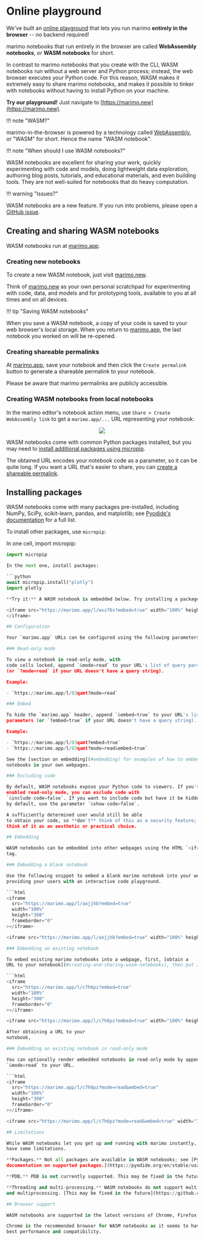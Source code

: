 # Online playground

We've built an [online playground](https://marimo.app) that lets you
run marimo **entirely in the browser** -- no backend required!

marimo notebooks that run entirely in the browser are called **WebAssembly
notebooks**, or **WASM notebooks** for short.

In contrast to marimo notebooks that you create with the CLI, WASM notebooks
run without a web server and Python process; instead, the web browser executes
your Python code. For this reason, WASM makes it extremely easy to
share marimo notebooks, and makes it possible to tinker with notebooks without
having to install Python on your machine.

**Try our playground!** Just navigate to
[https://marimo.new](https://marimo.new).

!!! note "WASM?"

  marimo-in-the-browser is powered by a technology called
  [WebAssembly](https://webassembly.org/), or "WASM" for short. Hence the
  name "WASM notebook".

!!! note "When should I use WASM notebooks?"

  WASM notebooks are excellent for sharing your work, quickly experimenting with
  code and models, doing lightweight data exploration, authoring blog posts,
  tutorials, and educational materials, and even building tools. They are
  not well-suited for notebooks that do heavy computation.

!!! warning "Issues?"

  WASM notebooks are a new feature. If you run into
  problems, please open a [GitHub issue](https://github.com/marimo-team/marimo/issues).

## Creating and sharing WASM notebooks

WASM notebooks run at [marimo.app](https://marimo.app).

### Creating new notebooks

To create a new WASM notebook, just visit
[marimo.new](https://marimo.new).

Think of [marimo.new](https://marimo.new) as your own personal
scratchpad for experimenting with code, data, and models and for prototyping
tools, available to you at all times and on all devices.

!!! tip "Saving WASM notebooks"

When you save a WASM notebook, a copy of your code is saved to your
web browser's local storage. When you return to [marimo.app](https://marimo.app),
the last notebook you worked on will be re-opened.

### Creating shareable permalinks

At [marimo.app](https://marimo.app), save your notebook and then click the
`Create permalink` button to generate a shareable permalink to your
notebook.

Please be aware that marimo permalinks are publicly accessible.

### Creating WASM notebooks from local notebooks

In the marimo editor's notebook action menu, use `Share > Create WebAssembly
link` to get a `marimo.app/...` URL representing your notebook:

<div align="center">
<figure>
<img src="/_static/share-wasm-link.gif"/>
</figure>
</div>

WASM notebooks come with common Python packages installed, but you may need to
[install additional packages using micropip](#installing-packages).

The obtained URL encodes your notebook code as a parameter, so it can be
quite long. If you want a URL that's easier to share, you can [create a
shareable permalink](#creating-shareable-permalinks).

## Installing packages

WASM notebooks come with many packages pre-installed, including
NumPy, SciPy, scikit-learn, pandas, and matplotlib; see [Pyodide's
documentation](https://pyodide.org/en/stable/usage/packages-in-pyodide.html)
for a full list.

To install other packages, use `micropip`:

In one cell, import micropip:

```python
import micropip

In the next one, install packages:

```python
await micropip.install("plotly")
import plotly

**Try it!** A WASM notebook is embedded below. Try installing a package.

<iframe src="https://marimo.app/l/wvz76s?embed=true" width="100%" height=300 class="demo" frameBorder="0">
</iframe>

## Configuration

Your `marimo.app` URLs can be configured using the following parameters.

### Read-only mode

To view a notebook in read-only mode, with
code cells locked, append `&mode=read` to your URL's list of query parameters
(or `?mode=read` if your URL doesn't have a query string).

Example:

- `https://marimo.app/l/83qamt?mode=read`

### Embed

To hide the `marimo.app` header, append `&embed=true` to your URL's list of query
parameters (or `?embed=true` if your URL doesn't have a query string).

Example:

- `https://marimo.app/l/83qamt?embed=true`
- `https://marimo.app/l/83qamt?mode=read&embed=true`

See the [section on embedding](#embedding) for examples of how to embed marimo
notebooks in your own webpages.

### Excluding code

By default, WASM notebooks expose your Python code to viewers. If you've
enabled read-only mode, you can exclude code with
`&include-code=false`. If you want to include code but have it be hidden
by default, use the parameter `&show-code=false`.

A sufficiently determined user would still be able
to obtain your code, so **don't** think of this as a security feature; instead,
think of it as an aesthetic or practical choice.

## Embedding

WASM notebooks can be embedded into other webpages using the HTML `<iframe>`
tag.

### Embedding a blank notebook

Use the following snippet to embed a blank marimo notebook into your web page,
providing your users with an interactive code playground.

```html
<iframe
  src="https://marimo.app/l/aojjhb?embed=true"
  width="100%"
  height="300"
  frameborder="0"
></iframe>

<iframe src="https://marimo.app/l/aojjhb?embed=true" width="100%" height="300" class="demo" frameBorder="0"></iframe>

### Embedding an existing notebook

To embed existing marimo notebooks into a webpage, first, [obtain a
URL to your notebook](#creating-and-sharing-wasm-notebooks), then put it in an iframe.

```html
<iframe
  src="https://marimo.app/l/c7h6pz?embed=true"
  width="100%"
  height="300"
  frameborder="0"
></iframe>

<iframe src="https://marimo.app/l/c7h6pz?embed=true" width="100%" height="600" class="demo" frameBorder="0"></iframe>

After obtaining a URL to your
notebook,

### Embedding an existing notebook in read-only mode

You can optionally render embedded notebooks in read-only mode by appending
`&mode=read` to your URL.

```html
<iframe
  src="https://marimo.app/l/c7h6pz?mode=read&embed=true"
  width="100%"
  height="300"
  frameborder="0"
></iframe>

<iframe src="https://marimo.app/l/c7h6pz?mode=read&embed=true" width="100%" height="600" class="demo" frameBorder="0"></iframe>

## Limitations

While WASM notebooks let you get up and running with marimo instantly, they
have some limitations.

**Packages.** Not all packages are available in WASM notebooks; see [Pyodide's
documentation on supported packages.](https://pyodide.org/en/stable/usage/packages-in-pyodide.html)

**PDB.** PDB is not currently supported. This may be fixed in the future.

**Threading and multi-processing.** WASM notebooks do not support multithreading
and multiprocessing. [This may be fixed in the future](https://github.com/pyodide/pyodide/issues/237).

## Browser support

WASM notebooks are supported in the latest versions of Chrome, Firefox, Edge, and Safari.

Chrome is the recommended browser for WASM notebooks as it seems to have the
best performance and compatibility.

